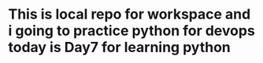 # This is local repo for workspace and i  going to practice python for devops today is Day7 for learning python 